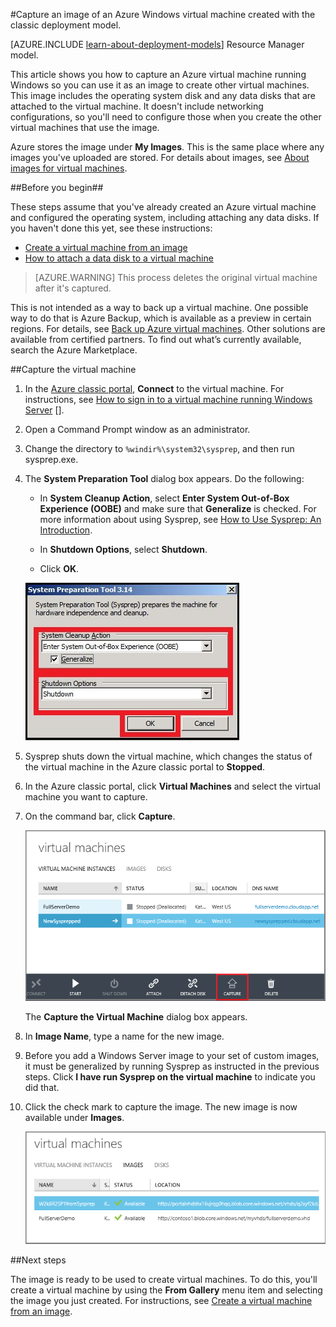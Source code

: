 <properties
    pageTitle="Capture an image of an Azure Windows VM | Microsoft Azure"
    description="Capture an image of an Azure Windows virtual machine created with the classic deployment model."
    services="virtual-machines"
    documentationCenter=""
    authors="cynthn"
    manager="timlt"
    editor="tysonn"
    tags="azure-service-management"/>

<tags
    ms.service="virtual-machines"
    ms.workload="infrastructure-services"
    ms.tgt_pltfrm="vm-windows"
    ms.devlang="na"
    ms.topic="article"
    ms.date="11/05/2015"
    ms.author="cynthn"/>

#Capture an image of an Azure Windows virtual machine created with the classic deployment model.

[AZURE.INCLUDE [learn-about-deployment-models](../../includes/learn-about-deployment-models-classic-include.md)] Resource Manager model.


This article shows you how to capture an Azure virtual machine running Windows so you can use it as an image to create other virtual machines. This image includes the operating system disk and any data disks that are attached to the virtual machine. It doesn't include networking configurations, so you'll need to configure those when you create the other virtual machines that use the image.

Azure stores the image under **My Images**. This is the same place where any images you've uploaded are stored. For details about images, see [About images for virtual machines](virtual-machines-images.md).

##Before you begin##

These steps assume that you've already created an Azure virtual machine and configured the operating system, including attaching any data disks. If you haven't done this yet, see these instructions:

- [Create a virtual machine from an image](virtual-machines-create-custom.md)
- [How to attach a data disk to a virtual machine](storage-windows-attach-disk.md)

> [AZURE.WARNING] This process deletes the original virtual machine after it's captured. 

This is not intended as a way to back up a virtual machine. One possible way to do that is Azure Backup, which is available as a preview in certain regions. For details, see [Back up Azure virtual machines](../backup/backup-azure-vms.md). Other solutions are available from certified partners. To find out what’s currently available, search the Azure Marketplace.


##Capture the virtual machine

1. In the [Azure classic portal](http://manage.windowsazure.com), **Connect** to the virtual machine. For instructions, see [How to sign in to a virtual machine running Windows Server] [].

2.  Open a Command Prompt window as an administrator.

3.  Change the directory to `%windir%\system32\sysprep`, and then run sysprep.exe.

4.  The **System Preparation Tool** dialog box appears. Do the following:

    - In **System Cleanup Action**, select **Enter System Out-of-Box Experience (OOBE)** and make sure that **Generalize** is checked. For more information about using Sysprep, see [How to Use Sysprep: An Introduction][].

    - In **Shutdown Options**, select **Shutdown**.

    - Click **OK**.

    ![Run Sysprep](./media/virtual-machines-capture-image-windows-server/SysprepGeneral.png)

7.  Sysprep shuts down the virtual machine, which changes the status of the virtual machine in the Azure classic portal to **Stopped**.

8.  In the Azure classic portal, click **Virtual Machines** and select the virtual machine you want to capture.

9.  On the command bar, click **Capture**.

    ![Capture virtual machine](./media/virtual-machines-capture-image-windows-server/CaptureVM.png)

    The **Capture the Virtual Machine** dialog box appears.

10. In **Image Name**, type a name for the new image.

11. Before you add a Windows Server image to your set of custom images, it must be generalized by running Sysprep as instructed in the previous steps. Click **I have run Sysprep on the virtual machine** to indicate you did that.

12. Click the check mark to capture the image. The new image is now available under **Images**.

    ![Image capture successful](./media/virtual-machines-capture-image-windows-server/VMCapturedImageAvailable.png)

##Next steps

The image is ready to be used to create virtual machines. To do this, you'll create a virtual machine by using the **From Gallery** menu item and selecting the image you just created. For instructions, see [Create a virtual machine from an image](virtual-machines-create-custom.md).



[How to sign in to a virtual machine running Windows Server]: virtual-machines-log-on-windows-server.md
[How to Use Sysprep: An Introduction]: http://technet.microsoft.com/library/bb457073.aspx
[Run Sysprep.exe]: ./media/virtual-machines-capture-image-windows-server/SysprepCommand.png
[Enter Sysprep.exe options]: ./media/virtual-machines-capture-image-windows-server/SysprepGeneral.png
[The virtual machine is stopped]: ./media/virtual-machines-capture-image-windows-server/SysprepStopped.png
[Capture an image of the virtual machine]: ./media/virtual-machines-capture-image-windows-server/CaptureVM.png
[Enter the image name]: ./media/virtual-machines-capture-image-windows-server/Capture.png
[Image capture successful]: ./media/virtual-machines-capture-image-windows-server/CaptureSuccess.png
[Use the captured image]: ./media/virtual-machines-capture-image-windows-server/MyImagesWindows.png

